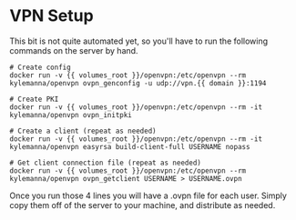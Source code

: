 # VPN Setup

This bit is not quite automated yet, so you'll have to run the following commands on the server by hand.

```
# Create config
docker run -v {{ volumes_root }}/openvpn:/etc/openvpn --rm kylemanna/openvpn ovpn_genconfig -u udp://vpn.{{ domain }}:1194

# Create PKI
docker run -v {{ volumes_root }}/openvpn:/etc/openvpn --rm -it kylemanna/openvpn ovpn_initpki

# Create a client (repeat as needed)
docker run -v {{ volumes_root }}/openvpn:/etc/openvpn --rm -it kylemanna/openvpn easyrsa build-client-full USERNAME nopass

# Get client connection file (repeat as needed)
docker run -v {{ volumes_root }}/openvpn:/etc/openvpn --rm kylemanna/openvpn ovpn_getclient USERNAME > USERNAME.ovpn
```

Once you run those 4 lines you will have a .ovpn file for each user. Simply copy them off of the server to your machine, and distribute as needed.